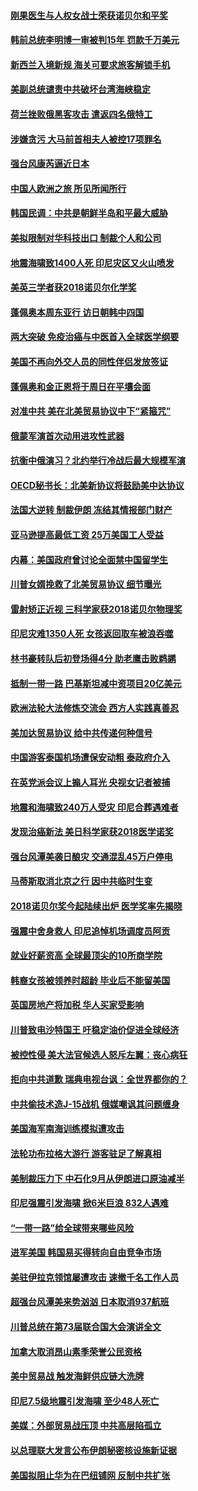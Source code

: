 #### [刚果医生与人权女战士荣获诺贝尔和平奖](../pages/nsc418/n10763082.md?t=10051335) 

#### [韩前总统李明博一审被判15年 罚款千万美元](../pages/nsc418/n10762822.md?t=10051335) 

#### [新西兰入境新规 海关可要求旅客解锁手机](../pages/nsc418/n10762852.md?t=10051335) 

#### [美副总统谴责中共破坏台湾海峡稳定](../pages/nsc418/n10761433.md?t=10051335) 

#### [荷兰挫败俄黑客攻击 遣返四名俄特工](../pages/nsc418/n10760997.md?t=10051335) 

#### [涉嫌贪污 大马前首相夫人被控17项罪名](../pages/nsc418/n10760600.md?t=10051335) 

#### [强台风康芮逼近日本](../pages/nsc418/n10760088.md?t=10051335) 

#### [中国人欧洲之旅 所见所闻所行](../pages/nsc418/n10754227.md?t=10051335) 

#### [韩国民调：中共是朝鲜半岛和平最大威胁](../pages/nsc418/n10758812.md?t=10051335) 

#### [美拟限制对华科技出口 制裁个人和公司](../pages/nsc418/n10758676.md?t=10051335) 

#### [地震海啸致1400人死 印尼灾区又火山喷发](../pages/nsc418/n10758655.md?t=10051335) 

#### [美英三学者获2018诺贝尔化学奖](../pages/nsc418/n10758250.md?t=10051335) 

#### [蓬佩奥本周东亚行 访日朝韩中四国](../pages/nsc418/n10757819.md?t=10051335) 

#### [两大突破 免疫治癌与中医首入全球医学纲要](../pages/nsc418/n10757153.md?t=10051335) 

#### [美国不再向外交人员的同性伴侣发放签证](../pages/nsc418/n10756972.md?t=10051335) 

#### [蓬佩奥和金正恩将于周日在平壤会面](../pages/nsc418/n10756821.md?t=10051335) 

#### [对准中共 美在北美贸易协议中下“紧箍咒”](../pages/nsc418/n10756876.md?t=10051335) 

#### [俄蒙军演首次动用进攻性武器](../pages/nsc418/n10756836.md?t=10051335) 

#### [抗衡中俄演习？北约举行冷战后最大规模军演](../pages/nsc418/n10756682.md?t=10051335) 

#### [OECD秘书长：北美新协议将鼓励美中达协议](../pages/nsc418/n10756498.md?t=10051335) 

#### [法国大逆转 制裁伊朗 冻结其情报部门财产](../pages/nsc418/n10756287.md?t=10051335) 

#### [亚马逊提高最低工资 25万美国工人受益](../pages/nsc418/n10756248.md?t=10051335) 

#### [内幕：美国政府曾讨论全面禁中国留学生](../pages/nsc418/n10756116.md?t=10051335) 

#### [川普女婿挽救了北美贸易协议 细节曝光](../pages/nsc418/n10756114.md?t=10051335) 

#### [雷射矫正近视 三科学家获2018诺贝尔物理奖](../pages/nsc418/n10755796.md?t=10051335) 

#### [印尼灾难1350人死 女孩返回取车被浪吞噬](../pages/nsc418/n10755562.md?t=10051335) 

#### [林书豪转队后初登场得4分 助老鹰击败鹈鹕](../pages/nsc418/n10755398.md?t=10051335) 

#### [抵制一带一路 巴基斯坦减中资项目20亿美元](../pages/nsc418/n10754852.md?t=10051335) 

#### [欧洲法轮大法修炼交流会 西方人实践真善忍](../pages/nsc418/n10753531.md?t=10051335) 

#### [美加达贸易协议 给中共传递何种信号](../pages/nsc418/n10754031.md?t=10051335) 

#### [中国游客泰国机场遭保安动粗 泰政府介入](../pages/nsc418/n10754049.md?t=10051335) 

#### [在英党派会议上搧人耳光 央视女记者被捕](../pages/nsc418/n10753976.md?t=10051335) 

#### [地震和海啸致240万人受灾 印尼合葬遇难者](../pages/nsc418/n10753947.md?t=10051335) 

#### [发现治癌新法 美日科学家获2018医学诺奖](../pages/nsc418/n10753580.md?t=10051335) 

#### [强台风潭美袭日酿灾 交通混乱45万户停电](../pages/nsc418/n10753512.md?t=10051335) 

#### [马蒂斯取消北京之行 因中共临时生变](../pages/nsc418/n10753298.md?t=10051335) 

#### [2018诺贝尔奖今起陆续出炉 医学奖率先揭晓](../pages/nsc418/n10753118.md?t=10051335) 

#### [强震中舍身救人 印尼追悼机场调度员阿贡](../pages/nsc418/n10752506.md?t=10051335) 

#### [就业好薪资高 全球最顶尖的10所商学院](../pages/nsc418/n10752631.md?t=10051335) 

#### [韩裔女孩被领养时超龄 毕业后不能留美国](../pages/nsc418/n10752626.md?t=10051335) 

#### [英国房地产将加税 华人买家受影响](../pages/nsc418/n10751736.md?t=10051335) 

#### [川普致电沙特国王 吁稳定油价促进全球经济](../pages/nsc418/n10751523.md?t=10051335) 

#### [被控性侵 美大法官候选人怒斥左翼：丧心病狂](../pages/nsc418/n10751230.md?t=10051335) 

#### [拒向中共道歉 瑞典电视台讽：全世界都你的？](../pages/nsc418/n10750912.md?t=10051335) 

#### [中共偷技术造J-15战机 俄媒嘲讽其问题缠身](../pages/nsc418/n10747129.md?t=10051335) 

#### [美国海军南海训练模拟遭攻击](../pages/nsc418/n10750478.md?t=10051335) 

#### [法轮功布拉格大游行 游客驻足了解真相](../pages/nsc418/n10749360.md?t=10051335) 

#### [美制裁压力下 中石化9月从伊朗进口原油减半](../pages/nsc418/n10750277.md?t=10051335) 

#### [印尼强震引发海啸 掀6米巨浪 832人遇难](../pages/nsc418/n10750394.md?t=10051335) 

#### [“一带一路”给全球带来哪些风险](../pages/nsc418/n10742788.md?t=10051335) 

#### [进军美国 韩国易买得转向自由竞争市场](../pages/nsc418/n10749943.md?t=10051335) 

#### [美驻伊拉克领馆屡遭攻击 速撤千名工作人员](../pages/nsc418/n10749876.md?t=10051335) 

#### [超强台风潭美来势汹汹 日本取消937航班](../pages/nsc418/n10749367.md?t=10051335) 

#### [川普总统在第73届联合国大会演讲全文](../pages/nsc418/n10749015.md?t=10051335) 

#### [加拿大取消昂山素季荣誉公民资格](../pages/nsc418/n10748982.md?t=10051335) 

#### [美中贸易战 触发海鲜供应链大洗牌](../pages/nsc418/n10749136.md?t=10051335) 

#### [印尼7.5级地震引发海啸 至少48人死亡](../pages/nsc418/n10748646.md?t=10051335) 

#### [美媒：外部贸易战压顶 中共高层陷孤立](../pages/nsc418/n10748592.md?t=10051335) 

#### [以总理联大发言公布伊朗秘密核设施新证据](../pages/nsc418/n10747225.md?t=10051335) 

#### [美国拟阻止华为在巴纽铺网 反制中共扩张](../pages/nsc418/n10747804.md?t=10051335) 

